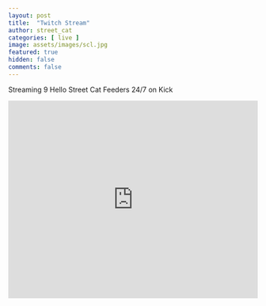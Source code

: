 ```yaml
---
layout: post
title:  "Twitch Stream"
author: street_cat
categories: [ live ]
image: assets/images/scl.jpg
featured: true
hidden: false
comments: false
---
```


Streaming 9 Hello Street Cat Feeders 24/7 on Kick

<iframe
src="https://player.twitch.tv/?channel=street_cat_love&parent=streetcatlove.github.io"
frameborder="0"
scrolling="no"
allowfullscreen="true"
height=400
width="100%">
</iframe>
